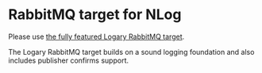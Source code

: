# RabbitMQ target for NLog

Please use [the fully featured Logary RabbitMQ target](https://github.com/logary/logary#rabbitmq-target).

The Logary RabbitMQ target builds on a sound logging foundation and also includes publisher confirms support.

